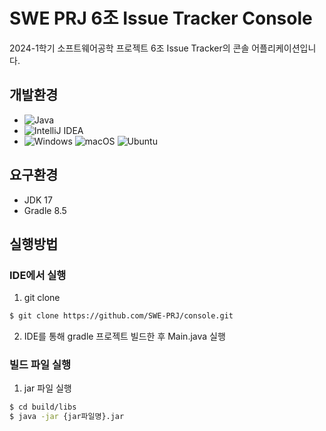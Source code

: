 # SWE PRJ 6조 Issue Tracker Console

2024-1학기 소프트웨어공학 프로젝트 6조 Issue Tracker의 콘솔 어플리케이션입니다.

## 개발환경

- ![Java](https://img.shields.io/badge/java-%23ED8B00.svg?style=for-the-badge&logo=openjdk&logoColor=white)
- ![IntelliJ IDEA](https://img.shields.io/badge/IntelliJIDEA-000000.svg?style=for-the-badge&logo=intellij-idea&logoColor=white)
- ![Windows](https://img.shields.io/badge/Windows-0078D6?style=for-the-badge&logo=windows&logoColor=white) ![macOS](https://img.shields.io/badge/mac%20os-000000?style=for-the-badge&logo=macos&logoColor=F0F0F0) ![Ubuntu](https://img.shields.io/badge/Ubuntu-E95420?style=for-the-badge&logo=ubuntu&logoColor=white)

## 요구환경

- JDK 17
- Gradle 8.5

## 실행방법

### IDE에서 실행

1. git clone

```bash
$ git clone https://github.com/SWE-PRJ/console.git
```

2. IDE를 통해 gradle 프로젝트 빌드한 후 Main.java 실행

### 빌드 파일 실행

1. jar 파일 실행

```bash
$ cd build/libs
$ java -jar {jar파일명}.jar
```
